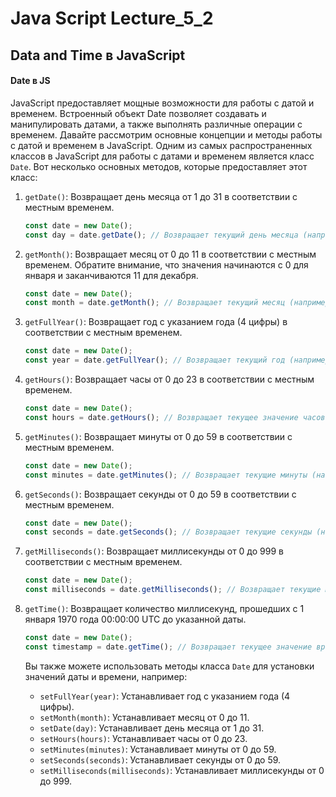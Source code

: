 
# Java Script Lecture_5_2
##   Data and Time в JavaScript

#### Date в JS

JavaScript предоставляет мощные возможности для работы с датой и временем. Встроенный объект Date позволяет создавать и манипулировать датами, а также выполнять различные операции с временем. Давайте рассмотрим основные концепции и методы работы с датой и временем в JavaScript.
Одним из самых распространенных классов в JavaScript для работы с датами и временем является класс `Date`. Вот несколько основных методов, которые предоставляет этот класс:

1. `getDate()`: Возвращает день месяца от 1 до 31 в соответствии с местным временем.
   ```javascript
   const date = new Date();
   const day = date.getDate(); // Возвращает текущий день месяца (например, 24)
   ```

2. `getMonth()`: Возвращает месяц от 0 до 11 в соответствии с местным временем. Обратите внимание, что значения начинаются с 0 для января и заканчиваются 11 для декабря.
   ```javascript
   const date = new Date();
   const month = date.getMonth(); // Возвращает текущий месяц (например, 4 для мая)
   ```

3. `getFullYear()`: Возвращает год с указанием года (4 цифры) в соответствии с местным временем.
   ```javascript
   const date = new Date();
   const year = date.getFullYear(); // Возвращает текущий год (например, 2023)
   ```

4. `getHours()`: Возвращает часы от 0 до 23 в соответствии с местным временем.
   ```javascript
   const date = new Date();
   const hours = date.getHours(); // Возвращает текущее значение часов (например, 10)
   ```

5. `getMinutes()`: Возвращает минуты от 0 до 59 в соответствии с местным временем.
   ```javascript
   const date = new Date();
   const minutes = date.getMinutes(); // Возвращает текущие минуты (например, 30)
   ```

6. `getSeconds()`: Возвращает секунды от 0 до 59 в соответствии с местным временем.
   ```javascript
   const date = new Date();
   const seconds = date.getSeconds(); // Возвращает текущие секунды (например, 45)
   ```

7. `getMilliseconds()`: Возвращает миллисекунды от 0 до 999 в соответствии с местным временем.
   ```javascript
   const date = new Date();
   const milliseconds = date.getMilliseconds(); // Возвращает текущие миллисекунды (например, 123)
   ```

8. `getTime()`: Возвращает количество миллисекунд, прошедших с 1 января 1970 года 00:00:00 UTC до указанной даты.
   ```javascript
   const date = new Date();
   const timestamp = date.getTime(); // Возвращает текущее значение времени в миллисекундах
   ```

   Вы также можете использовать методы класса `Date` для установки значений даты и времени, например:

   - `setFullYear(year)`: Устанавливает год с указанием года (4 цифры).
   - `setMonth(month)`: Устанавливает месяц от 0 до 11.
   - `setDate(day)`: Устанавливает день месяца от 1 до 31.
   - `setHours(hours)`: Устанавливает часы от 0 до 23.
   - `setMinutes(minutes)`: Устанавливает минуты от 0 до 59.
   - `setSeconds(seconds)`: Устанавливает секунды от 0 до 59.
   - `setMilliseconds(milliseconds)`: Устанавливает миллисекунды от 0 до 999.

